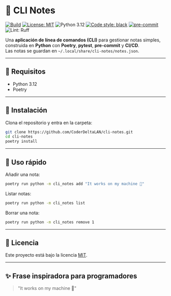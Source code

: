 # 📝 CLI Notes

[![Build](https://github.com/CoderDeltaLAN/cli-notes/actions/workflows/ci.yml/badge.svg)](https://github.com/CoderDeltaLAN/cli-notes/actions)
[![License: MIT](https://img.shields.io/badge/License-MIT-yellow.svg)](LICENSE)
![Python 3.12](https://img.shields.io/badge/python-3.12-blue)
[![Code style: black](https://img.shields.io/badge/code%20style-black-000000.svg)](https://github.com/psf/black)
[![pre-commit](https://img.shields.io/badge/pre--commit-enabled-brightgreen?logo=pre-commit)](https://pre-commit.com/)
![Lint: Ruff](https://img.shields.io/badge/lint-ruff-46a2f1)

Una **aplicación de línea de comandos (CLI)** para gestionar notas simples, construida en **Python** con **Poetry**, **pytest**, **pre-commit** y **CI/CD**.  
Las notas se guardan en `~/.local/share/cli-notes/notes.json`.

---

## 🚀 Requisitos
- Python 3.12
- Poetry

---

## 🔧 Instalación

Clona el repositorio y entra en la carpeta:

```bash
git clone https://github.com/CoderDeltaLAN/cli-notes.git
cd cli-notes
poetry install
```

---

## 📖 Uso rápido 

Añadir una nota:

```bash
poetry run python -m cli_notes add "It works on my machine 🤷"
```

Listar notas:

```bash
poetry run python -m cli_notes list
```

Borrar una nota:

```bash
poetry run python -m cli_notes remove 1
```

---

## 📜 Licencia

Este proyecto está bajo la licencia [MIT](LICENSE).

---

## ✨ Frase inspiradora para programadores

> "It works on my machine 🤷"

